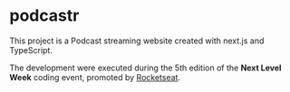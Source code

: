 # podcastr
This project is a Podcast streaming website created with next.js and TypeScript.

The development were executed during the 5th edition of the **Next Level Week** coding event, promoted by [Rocketseat](https://rocketseat.com.br/).
